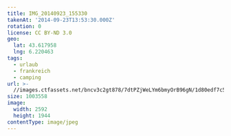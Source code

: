 ```yaml
---
title: IMG_20140923_155330
takenAt: '2014-09-23T13:53:30.000Z'
rotation: 0
license: CC BY-ND 3.0
geo:
  lat: 43.617958
  lng: 6.220463
tags:
  - urlaub
  - frankreich
  - camping
url: >-
  //images.ctfassets.net/bncv3c2gt878/7dtPZjWeLYm6bmyOrB96gN/1d80edf7c56a291ce63566fade44bf7b/img_20140923_155330_27697219103_o
size: 1003558
image:
  width: 2592
  height: 1944
contentType: image/jpeg
---
```


